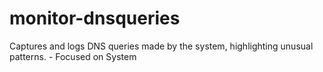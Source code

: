 # monitor-dnsqueries
Captures and logs DNS queries made by the system, highlighting unusual patterns. - Focused on System
